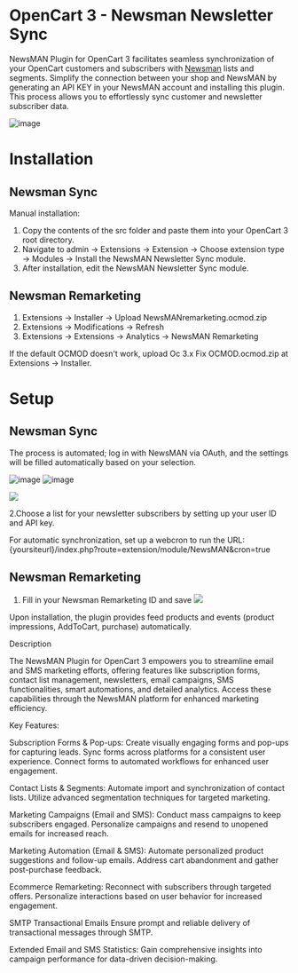 # OpenCart 3 - Newsman Newsletter Sync

NewsMAN Plugin for OpenCart 3 facilitates seamless synchronization of your OpenCart customers and subscribers with [Newsman](https://www.newsmanapp.com) lists and segments. Simplify the connection between your shop and NewsMAN by generating an API KEY in your NewsMAN account and installing this plugin. This process allows you to effortlessly sync customer and newsletter subscriber data.

![image](https://raw.githubusercontent.com/Newsman/OpenCart2.3-Newsman/master/assets/newsmanBr.jpg)

# Installation

## Newsman Sync

Manual installation:
1. Copy the contents of the src folder and paste them into your OpenCart 3 root directory.
2. Navigate to admin -> Extensions -> Extension -> Choose extension type -> Modules -> Install the NewsMAN Newsletter Sync module.
3. After installation, edit the NewsMAN Newsletter Sync module.

## Newsman Remarketing

1. Extensions -> Installer -> Upload NewsMANremarketing.ocmod.zip
2. Extensions -> Modifications -> Refresh
3. Extensions -> Extensions -> Analytics -> NewsMAN Remarketing

If the default OCMOD doesn't work, upload Oc 3.x Fix OCMOD.ocmod.zip at Extensions -> Installer.

# Setup

## Newsman Sync

The process is automated; log in with NewsMAN via OAuth, and the settings will be filled automatically based on your selection.

![image](https://raw.githubusercontent.com/Newsman/OpenCart2.3-Newsman/master/assets/oauth1.png)
![image](https://raw.githubusercontent.com/Newsman/OpenCart2.3-Newsman/master/assets/oauth2.png)

![](https://raw.githubusercontent.com/Newsman/OpenCart3-Newsman/master/assets/api-setup-screen-opencart3.png)

2.Choose a list for your newsletter subscribers by setting up your user ID and API key.

For automatic synchronization, set up a webcron to run the URL:  {yoursiteurl}/index.php?route=extension/module/NewsMAN&cron=true

## Newsman Remarketing

1. Fill in your Newsman Remarketing ID and save
![](https://raw.githubusercontent.com/Newsman/OpenCart3-Newsman/master/assets/nr1.png)

Upon installation, the plugin provides feed products and events (product impressions, AddToCart, purchase) automatically.

Description

The NewsMAN Plugin for OpenCart 3 empowers you to streamline email and SMS marketing efforts, offering features like subscription forms, contact list management, newsletters, email campaigns, SMS functionalities, smart automations, and detailed analytics. Access these capabilities through the NewsMAN platform for enhanced marketing efficiency.

Key Features:

Subscription Forms & Pop-ups:
Create visually engaging forms and pop-ups for capturing leads.
Sync forms across platforms for a consistent user experience.
Connect forms to automated workflows for enhanced user engagement.

Contact Lists & Segments:
Automate import and synchronization of contact lists.
Utilize advanced segmentation techniques for targeted marketing.

Marketing Campaigns (Email and SMS):
Conduct mass campaigns to keep subscribers engaged.
Personalize campaigns and resend to unopened emails for increased reach.

Marketing Automation (Email & SMS):
Automate personalized product suggestions and follow-up emails.
Address cart abandonment and gather post-purchase feedback.

Ecommerce Remarketing:
Reconnect with subscribers through targeted offers.
Personalize interactions based on user behavior for increased engagement.

SMTP Transactional Emails
Ensure prompt and reliable delivery of transactional messages through SMTP.

Extended Email and SMS Statistics:
Gain comprehensive insights into campaign performance for data-driven decision-making.
